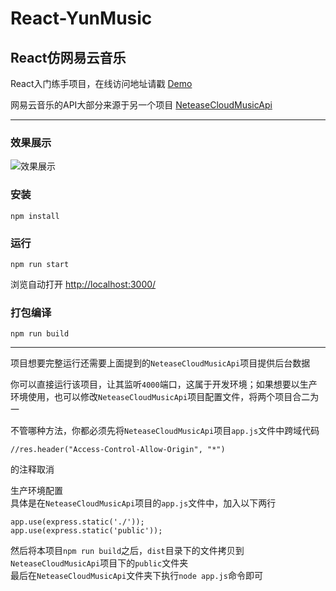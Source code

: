 # React-YunMusic  
## React仿网易云音乐

React入门练手项目，在线访问地址请戳 [Demo](http://music.strawtc.cn)
  
  
网易云音乐的API大部分来源于另一个项目 [NeteaseCloudMusicApi](https://github.com/Binaryify/NeteaseCloudMusicApi)
  
---
### 效果展示
![效果展示](https://static.strawtc.cn/wp-content/uploads/YunMusicRecord.gif)

### 安装
```
npm install
```
### 运行
```
npm run start
```
浏览自动打开 [http://localhost:3000/](http://localhost:3000/)

### 打包编译
```
npm run build
```
 
---  

项目想要完整运行还需要上面提到的`NeteaseCloudMusicApi`项目提供后台数据

你可以直接运行该项目，让其监听`4000`端口，这属于开发环境；如果想要以生产环境使用，也可以修改`NeteaseCloudMusicApi`项目配置文件，将两个项目合二为一

不管哪种方法，你都必须先将`NeteaseCloudMusicApi`项目`app.js`文件中跨域代码  
```
//res.header("Access-Control-Allow-Origin", "*")
```
的注释取消

生产环境配置   
具体是在`NeteaseCloudMusicApi`项目的`app.js`文件中，加入以下两行
```
app.use(express.static('./'));
app.use(express.static('public'));
```
然后将本项目`npm run build`之后，`dist`目录下的文件拷贝到`NeteaseCloudMusicApi`项目下的`public`文件夹   
最后在`NeteaseCloudMusicApi`文件夹下执行`node app.js`命令即可